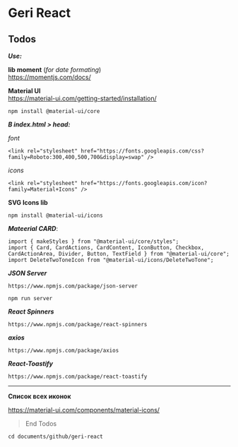 # Geri React

## Todos

**_Use:_**

**lib moment** (_for date formating_)<br />
https://momentjs.com/docs/

**Material UI**<br/>
https://material-ui.com/getting-started/installation/

```
npm install @material-ui/core
```

**_В index.html > head:_**

_font_<br/>

```
<link rel="stylesheet" href="https://fonts.googleapis.com/css?family=Roboto:300,400,500,700&display=swap" />
```

_icons_<br/>

```
<link rel="stylesheet" href="https://fonts.googleapis.com/icon?family=Material+Icons" />
```

**SVG Icons lib**

```
npm install @material-ui/icons
```

**_Mateerial CARD_**:

```
import { makeStyles } from "@material-ui/core/styles";
import { Card, CardActions, CardContent, IconButton, Checkbox, CardActionArea, Divider, Button, TextField } from "@material-ui/core";
import DeleteTwoToneIcon from "@material-ui/icons/DeleteTwoTone";
```

**_JSON Server_**

```
https://www.npmjs.com/package/json-server
```

```
npm run server
```

**_React Spinners_**

```
https://www.npmjs.com/package/react-spinners
```

**_axios_**

```
https://www.npmjs.com/package/axios
```

**_React-Toastify_**

```
https://www.npmjs.com/package/react-toastify
```

---

**Список всех иконок**<br/>

https://material-ui.com/components/material-icons/

> End Todos

```
cd documents/github/geri-react
```
